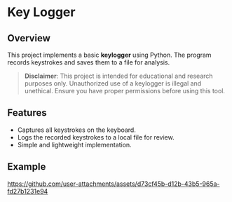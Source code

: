 # Key Logger

## Overview
This project implements a basic **keylogger** using Python. The program records keystrokes and saves them to a file for analysis.

> **Disclaimer**: This project is intended for educational and research purposes only. Unauthorized use of a keylogger is illegal and unethical. Ensure you have proper permissions before using this tool.

## Features
- Captures all keystrokes on the keyboard.
- Logs the recorded keystrokes to a local file for review.
- Simple and lightweight implementation.

## Example
https://github.com/user-attachments/assets/d73cf45b-d12b-43b5-965a-fd27b1231e94

